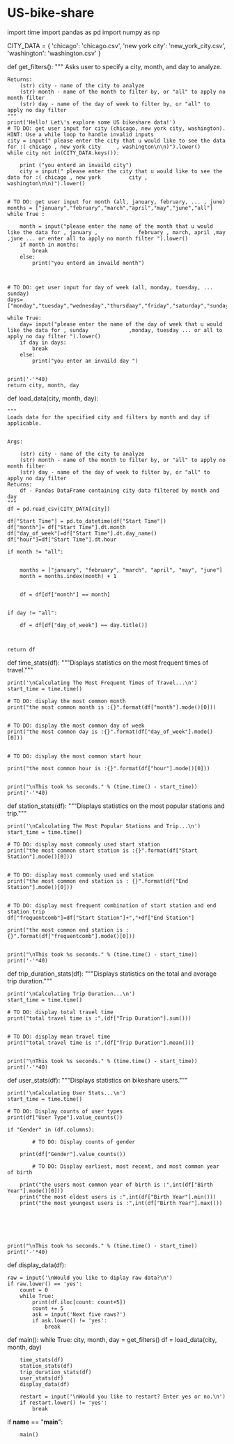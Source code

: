 # US-bike-share
import time
import pandas as pd
import numpy as np

CITY_DATA = { 'chicago': 'chicago.csv',
              'new york city': 'new_york_city.csv',
              'washington': 'washington.csv' }

def get_filters():
    """
    Asks user to specify a city, month, and day to analyze.

    Returns:
        (str) city - name of the city to analyze
        (str) month - name of the month to filter by, or "all" to apply no month filter
        (str) day - name of the day of week to filter by, or "all" to apply no day filter
    """
    print('Hello! Let\'s explore some US bikeshare data!')
    # TO DO: get user input for city (chicago, new york city, washington). HINT: Use a while loop to handle invalid inputs
    city = input(" please enter the city that u would like to see the data for :( chicago , new york city     , washington\n\n)").lower()
    while city not in(CITY_DATA.keys()):

        print ("you enterd an invaild city")
        city = input(" please enter the city that u would like to see the data for :( chicago , new york         city , washington\n\n)").lower()


    # TO DO: get user input for month (all, january, february, ... , june)
    months = ["january","february","march","april","may","june","all"]
    while True :

        month = input("please enter the name of the month that u would like the data for , january ,             february , march, april ,may ,june ... or enter all to apply no month filter ").lower()
        if month in months:
            break
        else:
            print("you enterd an invaild month")



    # TO DO: get user input for day of week (all, monday, tuesday, ... sunday)
    days= ["monday","tuesday","wednesday","thursdaay","friday","saturday","sunday","all"]
    
    while True:
        day= input("please enter the name of the day of week that u would like the data for , sunday             ,monday, tuesday ... or all to apply no day filter ").lower()
        if day in days:
            break
        else:
            print("you enter an invaild day ")


    print('-'*40)
    return city, month, day


def load_data(city, month, day):
    
    """
    Loads data for the specified city and filters by month and day if applicable.
    

    Args:
    
        (str) city - name of the city to analyze
        (str) month - name of the month to filter by, or "all" to apply no month filter
        (str) day - name of the day of week to filter by, or "all" to apply no day filter
    Returns:
        df - Pandas DataFrame containing city data filtered by month and day
    """
    df = pd.read_csv(CITY_DATA[city]) 
    
    df["Start Time"] = pd.to_datetime(df["Start Time"])
    df["month"]= df["Start Time"].dt.month
    df["day_of_week"]=df["Start Time"].dt.day_name()
    df["hour"]=df["Start Time"].dt.hour
    
    if month != "all":
    
        
        months = ["january", "february", "march", "april", "may", "june"]
        month = months.index(month) + 1

        
        df = df[df["month"] == month]

    
    if day != "all":
      
        df = df[df["day_of_week"] == day.title()]



    return df


def time_stats(df):
    """Displays statistics on the most frequent times of travel."""

    print('\nCalculating The Most Frequent Times of Travel...\n')
    start_time = time.time()

    # TO DO: display the most common month
    print("the most common month is :{}".format(df["month"].mode()[0]))


    # TO DO: display the most common day of week
    print("the most common day is :{}".format(df["day_of_week"].mode()[0]))


    # TO DO: display the most common start hour
    
    print("the most common hour is :{}".format(df["hour"].mode()[0]))


    print("\nThis took %s seconds." % (time.time() - start_time))
    print('-'*40)


def station_stats(df):
    """Displays statistics on the most popular stations and trip."""

    print('\nCalculating The Most Popular Stations and Trip...\n')
    start_time = time.time()

    # TO DO: display most commonly used start station
    print("the most common start station is :{}".format(df["Start Station"].mode()[0]))


    # TO DO: display most commonly used end station
    print("the most common end station is : {}".format(df["End Station"].mode()[0]))


    # TO DO: display most frequent combination of start station and end station trip
    df["frequentcomb"]=df["Start Station"]+","+df["End Station"]
    
    print("the most common end station is : {}".format(df["frequentcomb"].mode()[0]))


    print("\nThis took %s seconds." % (time.time() - start_time))
    print('-'*40)


def trip_duration_stats(df):
    """Displays statistics on the total and average trip duration."""

    print('\nCalculating Trip Duration...\n')
    start_time = time.time()

    # TO DO: display total travel time
    print("total travel time is :",(df["Trip Duration"].sum()))


    # TO DO: display mean travel time
    print("total travel time is :",(df["Trip Duration"].mean()))


    print("\nThis took %s seconds." % (time.time() - start_time))
    print('-'*40)


def user_stats(df):
    """Displays statistics on bikeshare users."""

    print('\nCalculating User Stats...\n')
    start_time = time.time()

    # TO DO: Display counts of user types
    print(df["User Type"].value_counts())

    if "Gender" in (df.columns):
       
            # TO DO: Display counts of gender

        print(df["Gender"].value_counts())
        
            # TO DO: Display earliest, most recent, and most common year of birth

        print("the users most common year of birth is :",int(df["Birth Year"].mode()[0]))
        print("the most eldest users is :",int(df["Birth Year"].min()))
        print("the most youngest users is :",int(df["Birth Year"].max()))






    print("\nThis took %s seconds." % (time.time() - start_time))
    print('-'*40)


def display_data(df):
    
    raw = input('\nWould you like to diplay raw data?\n')
    if raw.lower() == 'yes':
        count = 0
        while True:
            print(df.iloc[count: count+5])
            count += 5
            ask = input('Next five raws?')
            if ask.lower() != 'yes':
                break


def main():
    while True:
        city, month, day = get_filters()
        df = load_data(city, month, day)

        time_stats(df)
        station_stats(df)
        trip_duration_stats(df)
        user_stats(df)
        display_data(df)

        restart = input('\nWould you like to restart? Enter yes or no.\n')
        if restart.lower() != 'yes':
            break


if __name__ == "__main__":


        main()
